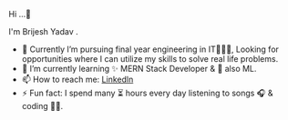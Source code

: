 Hi ...👋

I'm Brijesh Yadav .
- 🔭 Currently  I’m pursuing final year engineering in IT🧑🏽‍💻, Looking for  opportunities where I can utilize my  skills to solve real life problems.
- 🌱 I’m currently learning  ✨ MERN Stack Developer & 🤖 also ML.
- 📫 How to reach me: [Linkedln](https://www.linkedin.com/in/brijesh-yadav-001st/)
- ⚡ Fun fact:  I spend many ⏳ hours every day listening to songs 🎧 &  coding 👨‍💻.
